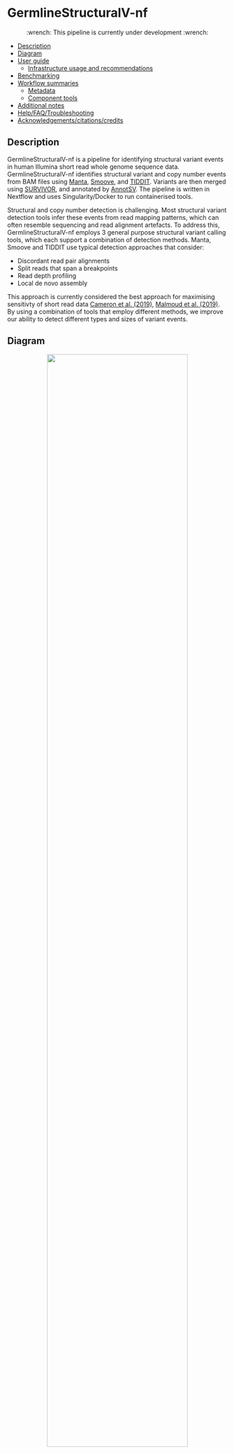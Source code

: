 # GermlineStructuralV-nf

<p align="center">
:wrench: This pipeline is currently under development :wrench:
</p>

  - [Description](#description)
  - [Diagram](#diagram)
  - [User guide](#user-guide)
      - [Infrastructure usage and
        recommendations](#infrastructure-usage-and-recommendations)
  - [Benchmarking](#benchmarking)
  - [Workflow summaries](#workflow-summaries)
      - [Metadata](#metadata)
      - [Component tools](#component-tools)
  - [Additional notes](#additional-notes)
  - [Help/FAQ/Troubleshooting](#helpfaqtroubleshooting)
  - [Acknowledgements/citations/credits](#acknowledgementscitationscredits)

## Description 

GermlineStructuralV-nf is a pipeline for identifying structural variant events in human Illumina short read whole genome sequence data. GermlineStructuralV-nf identifies structural variant and copy number events from BAM files using [Manta](https://github.com/Illumina/manta/blob/master/docs/userGuide/README.md#de-novo-calling), [Smoove](https://github.com/brentp/smoove), and [TIDDIT](https://github.com/SciLifeLab/TIDDIT). Variants are then merged using [SURVIVOR](https://github.com/fritzsedlazeck/SURVIVOR), and annotated by [AnnotSV](https://pubmed.ncbi.nlm.nih.gov/29669011/). The pipeline is written in Nextflow and uses Singularity/Docker to run containerised tools.

Structural and copy number detection is challenging. Most structural variant detection tools infer these events from read mapping patterns, which can often resemble sequencing and read alignment artefacts. To address this, GermlineStructuralV-nf employs 3 general purpose structural variant calling tools, which each support a combination of detection methods. Manta, Smoove and TIDDIT use typical detection approaches that consider: 

* Discordant read pair alignments  
* Split reads that span a breakpoints
* Read depth profiling 
* Local de novo assembly  

This approach is currently considered the best approach for maximising sensitivty of short read data [Cameron et al. (2019)](https://www.nature.com/articles/s41467-019-11146-4), [Malmoud et al. (2019)](https://genomebiology.biomedcentral.com/articles/10.1186/s13059-019-1828-7). By using a combination of tools that employ different methods, we improve our ability to detect different types and sizes of variant events.

## Diagram

<p align="center"> 
<img src="https://user-images.githubusercontent.com/73086054/211971740-772796bc-6fb7-43fb-885b-d9cb116bfdd0.png" width="80%">
</p> 

## User guide 

To run this pipeline, you will need to prepare your input files, reference data, and clone this repository. Before proceeding, ensure Nextflow is installed on the system you're working on. To install Nextflow, see these [instructions](https://www.nextflow.io/docs/latest/getstarted.html#installation). 

### 1. Prepare inputs

To run this pipeline you will need the following inputs: 

* Paired-end BAM files
* Corresponding BAM index files  
* Input sample sheet 

This pipeline processes paired-end BAM files and is capable of processing multiple samples in parallel. BAM files are expected to be coordinate sorted and indexed (see [Fastq-to-BAM](https://github.com/Sydney-Informatics-Hub/Fastq-to-BAM) for an example of a best practice workflow that can generate these files).  

You will need to create a sample sheet with information about the samples you are processing, before running the pipeline. This file must be **tab-separated** and contain a header and one row per sample. Columns should correspond to sampleID, BAM file, BAI file: 

|sampleID|bam                   |bai                       |
|--------|----------------------|--------------------------|
|SAMPLE1 |/data/Bams/sample1.bam|/data/Bams/sample1.bam.bai|
|SAMPLE2 |/data/Bams/sample2.bam|/data/Bams/sample2.bam.bai|

When you run the pipeline, you will use the mandatory `--input` parameter to specify the location and name of the input file: 

```
--input /path/to/samples.tsv
```

### 2. Prepare the reference materials 

To run this pipeline you will need the following reference files:

* Indexed reference genome in FASTA format 
* [AnnotSV annotation datasets](https://lbgi.fr/AnnotSV/) (Optional) 

You will need to download and index a copy of the reference genome you would like to use. Reference FASTA files must be accompanied by a .fai index file. If you are working with a species that has a public reference genome, you can download FASTA files from the [Ensembl](https://asia.ensembl.org/info/data/ftp/index.html), [UCSC](https://genome.ucsc.edu/goldenPath/help/ftp.html), or [NCBI](https://www.ncbi.nlm.nih.gov/genome/doc/ftpfaq/) ftp sites. You can use the [IndexReferenceFasta-nf pipeline](https://github.com/Sydney-Informatics-Hub/IndexReferenceFasta-nf) to generate required samtools and bwa indexes. 

When you run the pipeline, you will use the mandatory `--ref` parameter to specify the location and name of the reference.fasta file: 

```
--ref /path/to/reference.fasta
```

**Download the AnnotSV database and supporting files (optional)** 

If you choose to run the pipeline with [AnnotSV annotations](https://raw.githubusercontent.com/lgmgeo/AnnotSV/master/README.AnnotSV_3.2.pdf), you currently need to download and prepare the relevant AnnotSV files, manually. The AnnotSV data is very large (>20Gb) so we haven't included it in the AnnotSV container. 

First, download the AnnotSV database: 
```
wget https://www.lbgi.fr/~geoffroy/Annotations/Annotations_Human_3.2.1.tar.gz 
```

Then unzip it and save to a directory of your choosing: 
```
tar -xf Annotations_Human_3.2.1.tar.gz -C /path/to/AnnotSV
```

You will also need to download the Exomiser supporting data files: 
```
wget https://www.lbgi.fr/~geoffroy/Annotations/2202_hg19.tar.gz && wget https://data.monarchinitiative.org/exomiser/data/2202_phenotype.zip
```

Create a directory to house the Exomiser files: 
```
mkdir -p Annotations_Human/Annotations_Exomiser/2202
```

Save the downloaded Exomiser files to your AnnotSV directory: 
```
tar -xf 2202_hg19.tar.gz -C /path/to/AnnotSV/Annotations_Human/Annotations_Exomiser/2202/ && unzip 2202_phenotype.zip -d /path/to/AnnotSV/Annotations_Human/Annotations_Exomiser/2202/
```

And finally (optionally), tidy up: 
```
rm -rf Annotations_Human_3.2.1.tar.gz 2202_phenotype.zip 2202_hg19.tar.gz
```

### 3. Clone this repository 

Download the code contained in this repository with: 

```
git clone https://github.com/Sydney-Informatics-Hub/Germline-StructuralV-nf
```

This will create a directory with the following structure: 
```
Germline-StructuralV-nf/
├── LICENSE
├── README.md
├── config/
├── main.nf
├── modules/
└── nextflow.config
```
The important features are: 

* **main.nf** contains the main nextflow script that calls all the processes in the workflow.
* **nextflow.config** contains default parameters to use in the pipeline.
* **modules** contains individual process files for each step in the workflow. 
* **config** contains infrastructure-specific config files (this is currently under development)

### 4. Run the pipeline 

The most basic run command for this pipeline is: 

```
nextflow run main.nf --input sample.tsv --ref /path/to/ref 
```

This will generate `work` directory, `results` output directory and a `runInfo` run metrics directories. To specify additional optional tool-specific parameters, see what flags are supported by running:

```
nextflow run main.nf --help 
```

**AnnotSV annotations for human samples**

To run the pipeline with the optional AnnotSV annotations, use the following command: 

```
nextflow run main.nf --input sample.tsv --ref /path/to/ref --annotsv /path/to/annotsv
```

If for any reason your workflow fails, you are able to resume the workflow from the last successful process with `-resume`. 

### 5. Results 

Once the pipeline is complete, you will find all outputs for each sample in the `results` directory. Within each sample directory there is a subdirectory for each tool run which contains all intermediate files and results generated by each step. A final merged VCF for each sample will be created: `results/$sampleID/survivor/$sampleID_merged.vcf`.  

The following directories will be created: 

* manta: all intermediate files and results generated by Manta. 
* smoove: all intermediate files and results generated by Smoove. 
* tiddit: all intermediate files and results generated by Tiddit. 
* survivor: summary stats, merged multi-caller VCF (final output), merged multi-caller bedpe file.
* annotsv: full annotations for the all events in the merged multi-callr VCF.  

## Infrastructure useage and recommendations 

Coming soon! 

## Benchmarking 

Coming soon!

## Workflow summaries
### Metadata 

|metadata field     | GermlineStructuralV-nf / v1.0     |
|-------------------|:--------------------------------- |
|Version            | 1.0                               |
|Maturity           | under development                 |
|Creators           | Georgie Samaha                    |
|Source             | NA                                |
|License            | GNU General Public License v3.0   |
|Workflow manager   | NextFlow                          |
|Container          | See Component tools               |
|Install method     | NA                                |
|GitHub             | https://github.com/Sydney-Informatics-Hub/Germline-StructuralV-nf                            |
|bio.tools 	        | NA                                |
|BioContainers      | NA                                | 
|bioconda           | NA                                |

### Component tools 

To run this pipeline you must have Nextflow and Singularity installed on your machine. All other tools are run using containers. 

|Tool         | Version  |
|-------------|:---------|
|Nextflow     |>=20.07.1 |
|Singularity  |          |
|Manta        |1.6.0     |
|Smoove       |0.2.7     |
|TIDDIT       |3.3.1     |
|BCFtools     |1.15.1    |
|HTSlib       |1.15.1    |
|SURVIVOR     |1.0.7     |
|AnnotSV      |3.2.1     |

## Additional notes 
### Resources 

* [Nextflow documentation](https://www.nextflow.io/docs/latest/index.html) 

### Help/FAQ/Troubleshooting

* It is essential that the reference genome you're using contains the same chromosomes, contigs, and scaffolds as the BAM files. This is [mandated by Manta](https://github.com/Illumina/manta/issues/92), which will throw an error if the BAM and FASTA files do not match. To confirm what contigs are included in your indexed BAM file, you can use Samtools idxstats: 
```
samtools idxstats input.bam | cut -f 1
```

## Acknowledgements/citations/credits
### Authors 
- Georgie Samaha (Sydney Informatics Hub, University of Sydney)   

### Acknowledgements 

- This pipeline was built using the [Nextflow DSL2 template](https://github.com/Sydney-Informatics-Hub/Nextflow_DSL2_template).  
- Documentation was created following the [Australian BioCommons documentation guidelines](https://github.com/AustralianBioCommons/doc_guidelines).  

### Cite us to support us! 
Acknowledgements (and co-authorship, where appropriate) are an important way for us to demonstrate the value we bring to your research. Your research outcomes are vital for ongoing funding of the Sydney Informatics Hub and national compute facilities. We suggest including the following acknowledgement in any publications that follow from this work:  

The authors acknowledge the technical assistance provided by the Sydney Informatics Hub, a Core Research Facility of the University of Sydney and the Australian BioCommons which is enabled by NCRIS via Bioplatforms Australia. 
